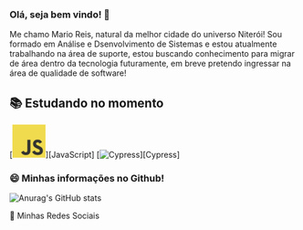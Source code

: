 ### Olá, seja bem vindo! 👋

<!--
**mariioreiis/mariioreiis** is a ✨ _special_ ✨ repository because its `README.md` (this file) appears on your GitHub profile.

Here are some ideas to get you started:

- 🔭 I’m currently working on ...
- 🌱 I’m currently learning ...
- 👯 I’m looking to collaborate on ...
- 🤔 I’m looking for help with ...
- 💬 Ask me about ...
- 📫 How to reach me: ...
- 😄 Pronouns: ...
- ⚡ Fun fact: ...
-->
Me chamo Mario Reis, natural da melhor cidade do universo Niterói! Sou formado em Análise e Dsenvolvimento de Sistemas e estou atualmente trabalhando na área de suporte, estou buscando conhecimento para migrar de área dentro da tecnologia futuramente, em breve pretendo ingressar na área de qualidade de software!


## 📚 Estudando no momento

[<img alt="JavaScript" width="58" src="https://raw.githubusercontent.com/github/explore/80688e429a7d4ef2fca1e82350fe8e3517d3494d/topics/javascript/javascript.png" />][JavaScript]
[<img alt="Cypress" width="58" src="https://cdn.jsdelivr.net/npm/simple-icons@3.13.0/icons/cypress.svg" />][Cypress]

### 😄 Minhas informações no Github!
![Anurag's GitHub stats](https://github-readme-stats.vercel.app/api?username=mariioreiis&show_icons=true&theme=radical)

💬 Minhas Redes Sociais



